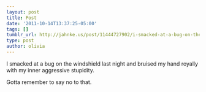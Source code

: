 ```yaml
---
layout: post
title: Post
date: '2011-10-14T13:37:25-05:00'
tags: []
tumblr_url: http://jahnke.us/post/11444727902/i-smacked-at-a-bug-on-the-windshield-last-night
type: post
author: olivia
---
```


I smacked at a bug on the windshield last night and bruised my hand royally with my inner aggressive stupidity. 

Gotta remember to say no to that.
